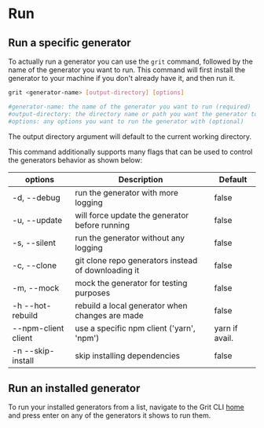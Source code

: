 # Run

## Run a specific generator

To actually run a generator you can use the `grit` command, followed by the name of the generator you want to run. This command will first install the generator to your machine if you don't already have it, and then run it.

```bash
grit <generator-name> [output-directory] [options]

#generator-name: the name of the generator you want to run (required)
#output-directory: the directory name or path you want the generator to output to (optional)
#options: any options you want to run the generator with (optional)
```

The output directory argument will default to the current working directory.

This command additionally supports many flags that can be used to control the generators behavior as shown below:

| options             | Description                                         | Default        |
| ------------------- | --------------------------------------------------- | -------------- |
| -d, --debug         | run the generator with more logging                 | false          |
| -u, --update        | will force update the generator before running      | false          |
| -s, --silent        | run the generator without any logging               | false          |
| -c, --clone         | git clone repo generators instead of downloading it | false          |
| -m, --mock          | mock the generator for testing purposes             | false          |
| -h --hot-rebuild    | rebuild a local generator when changes are made     | false          |
| --npm-client client | use a specific npm client ('yarn', 'npm')           | yarn if avail. |
| -n --skip-install   | skip installing dependencies                        | false          |

## Run an installed generator

To run your installed generators from a list, navigate to the Grit CLI [home](#home) and press enter on any of the generators it shows to run them.